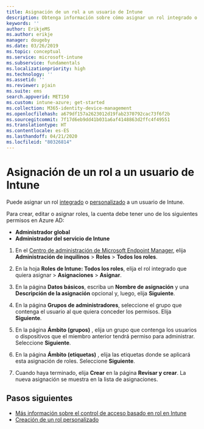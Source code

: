 ```yaml
---
title: Asignación de un rol a un usuario de Intune
description: Obtenga información sobre cómo asignar un rol integrado o personalizado a un usuario de Microsoft Intune.
keywords: ''
author: ErikjeMS
ms.author: erikje
manager: dougeby
ms.date: 03/26/2019
ms.topic: conceptual
ms.service: microsoft-intune
ms.subservice: fundamentals
ms.localizationpriority: high
ms.technology: ''
ms.assetid: ''
ms.reviewer: pjain
ms.suite: ems
search.appverid: MET150
ms.custom: intune-azure; get-started
ms.collection: M365-identity-device-management
ms.openlocfilehash: a679df157a2623012d19fab2370792cac73f6f2b
ms.sourcegitcommit: 7f17d6eb9dd41b031a6af4148863d2ffc4f49551
ms.translationtype: HT
ms.contentlocale: es-ES
ms.lasthandoff: 04/21/2020
ms.locfileid: "80326814"
---
```

# <a name="assign-a-role-to-an-intune-user"></a>Asignación de un rol a un usuario de Intune

Puede asignar un rol [integrado](role-based-access-control.md#built-in-roles) o [personalizado](create-custom-role.md) a un usuario de Intune.

Para crear, editar o asignar roles, la cuenta debe tener uno de los siguientes permisos en Azure AD:
- **Administrador global**
- **Administrador del servicio de Intune**

1. En el [Centro de administración de Microsoft Endpoint Manager](https://go.microsoft.com/fwlink/?linkid=2109431), elija **Administración de inquilinos** > **Roles** > **Todos los roles**.

2. En la hoja **Roles de Intune: Todos los roles**, elija el rol integrado que quiera asignar > **Asignaciones** > **Asignar**.

5. En la página **Datos básicos**, escriba un **Nombre de asignación** y una **Descripción de la asignación** opcional y, luego, elija **Siguiente**.

6. En la página **Grupos de administradores**, seleccione el grupo que contenga el usuario al que quiera conceder los permisos. Elija **Siguiente**.

7. En la página **Ámbito (grupos)** , elija un grupo que contenga los usuarios o dispositivos que el miembro anterior tendrá permiso para administrar. Seleccione **Siguiente**.

8. En la página **Ámbito (etiquetas)** , elija las etiquetas donde se aplicará esta asignación de roles. Seleccione **Siguiente**.

9. Cuando haya terminado, elija **Crear** en la página **Revisar y crear**. La nueva asignación se muestra en la lista de asignaciones.

## <a name="next-steps"></a>Pasos siguientes
- [Más información sobre el control de acceso basado en rol en Intune](role-based-access-control.md)
- [Creación de un rol personalizado](create-custom-role.md)


